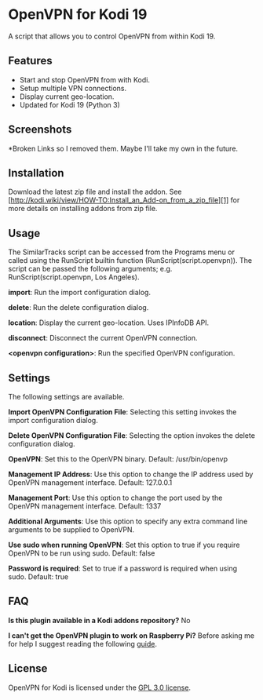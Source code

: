 OpenVPN for Kodi 19
==========
A script that allows you to control OpenVPN from within Kodi 19.

Features
-----
- Start and stop OpenVPN from with Kodi.
- Setup multiple VPN connections.
- Display current geo-location.
- Updated for Kodi 19 (Python 3)

Screenshots
-----
*Broken Links so I removed them. Maybe I'll take my own in the future.

Installation
------
Download the latest zip file and install the addon. See [http://kodi.wiki/view/HOW-TO:Install_an_Add-on_from_a_zip_file][1] for more details on installing addons from zip file.

Usage
------
The SimilarTracks script can be accessed from the Programs menu or called using the RunScript builtin function (RunScript(script.openvpn)). The script can be passed the following arguments; e.g. RunScript(script.openvpn, Los Angeles).

**import**: Run the import configuration dialog.

**delete**: Run the delete configuration dialog.

**location**: Display the current geo-location. Uses IPInfoDB API.

**disconnect**: Disconnect the current OpenVPN connection.

**\<openvpn configuration\>**: Run the specified OpenVPN configuration.

Settings
--------
The following settings are available.

**Import OpenVPN Configuration File**: Selecting this setting invokes the import configuration dialog.

**Delete OpenVPN Configuration File**: Selecting the option invokes the delete configuration dialog.

**OpenVPN**: Set this to the OpenVPN binary. Default: /usr/bin/openvp

**Management IP Address**: Use this option to change the IP address used by OpenVPN management interface. Default: 127.0.0.1

**Management Port**: Use this option to change the port used by the OpenVPN management interface. Default: 1337

**Additional Arguments**: Use this option to specify any extra command line arguments to be supplied to OpenVPN.

**Use sudo when running OpenVPN**: Set this option to true if you require OpenVPN to be run using sudo. Default: false

**Password is required**: Set to true if a password is required when using sudo. Default: true

FAQ
---

**Is this plugin available in a Kodi addons repository?** No

**I can't get the OpenVPN plugin to work on Raspberry Pi?** Before asking me for help I suggest reading the following [guide][3].

License
------
OpenVPN for Kodi is licensed under the [GPL 3.0 license][2].

[1]: http://kodi.wiki/view/HOW-TO:Install_an_Add-on_from_a_zip_file
[2]: http://www.gnu.org/licenses/gpl-3.0.html
[3]: http://brianhornsby.com/blog/how-to-setup-your-vpn-client.php
